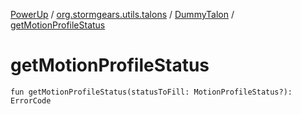 [PowerUp](../../index.md) / [org.stormgears.utils.talons](../index.md) / [DummyTalon](index.md) / [getMotionProfileStatus](./get-motion-profile-status.md)

# getMotionProfileStatus

`fun getMotionProfileStatus(statusToFill: MotionProfileStatus?): ErrorCode`